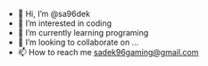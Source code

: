 - 👋 Hi, I’m @sa96dek
- 👀 I’m interested in coding
- 🌱 I’m currently learning programing
- 💞️ I’m looking to collaborate on ...
- 📫 How to reach me sadek96gaming@gmail.com

<!---
sa96dek/sa96dek is a ✨ special ✨ repository because its `README.md` (this file) appears on your GitHub profile.
You can click the Preview link to take a look at your changes.
--->
